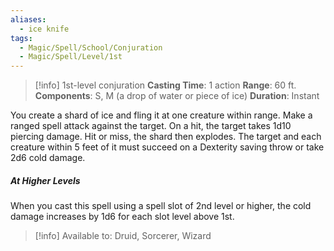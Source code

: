 ```yaml
---
aliases:
  - ice knife
tags:
  - Magic/Spell/School/Conjuration
  - Magic/Spell/Level/1st
---
```

>[!info]
>1st-level conjuration
>**Casting Time**: 1 action
>**Range**: 60 ft.
>**Components**: S, M (a drop of water or piece of ice)
>**Duration**: Instant

You create a shard of ice and fling it at one creature within range. Make a ranged spell attack against the target. On a hit, the target takes 1d10 piercing damage. Hit or miss, the shard then explodes. The target and each creature within 5 feet of it must succeed on a Dexterity saving throw or take 2d6 cold damage.
##### At Higher Levels
When you cast this spell using a spell slot of 2nd level or higher, the cold damage increases by 1d6 for each slot level above 1st.<br>
>[!info] Available to:
>Druid, Sorcerer, Wizard